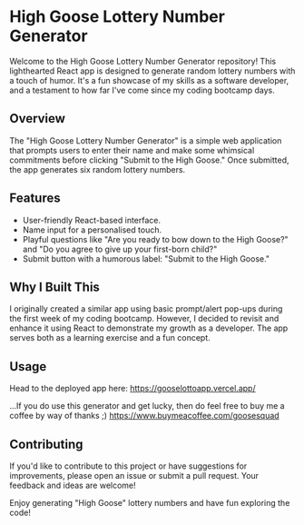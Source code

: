 # High Goose Lottery Number Generator

Welcome to the High Goose Lottery Number Generator repository! This lighthearted React app is designed to generate random lottery numbers with a touch of humor. It's a fun showcase of my skills as a software developer, and a testament to how far I've come since my coding bootcamp days.

## Overview

The "High Goose Lottery Number Generator" is a simple web application that prompts users to enter their name and make some whimsical commitments before clicking "Submit to the High Goose." Once submitted, the app generates six random lottery numbers.

## Features

- User-friendly React-based interface.
- Name input for a personalised touch.
- Playful questions like "Are you ready to bow down to the High Goose?" and "Do you agree to give up your first-born child?"
- Submit button with a humorous label: "Submit to the High Goose."

## Why I Built This

I originally created a similar app using basic prompt/alert pop-ups during the first week of my coding bootcamp. However, I decided to revisit and enhance it using React to demonstrate my growth as a developer. The app serves both as a learning exercise and a fun concept.

## Usage

Head to the deployed app here: https://gooselottoapp.vercel.app/

...If you do use this generator and get lucky, then do feel free to buy me a coffee by way of thanks ;) https://www.buymeacoffee.com/goosesquad

## Contributing

If you'd like to contribute to this project or have suggestions for improvements, please open an issue or submit a pull request. Your feedback and ideas are welcome!


Enjoy generating "High Goose" lottery numbers and have fun exploring the code!
